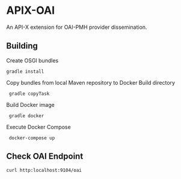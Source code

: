 APIX-OAI
===================================

An API-X extension for OAI-PMH provider dissemination.

Building
--------
Create OSGI bundles

    gradle install

Copy bundles from local Maven repository to Docker Build directory
     
     gradle copyTask

Build Docker image

     gradle docker

Execute Docker Compose
     
     docker-compose up

Check OAI Endpoint
-----------------

    curl http:localhost:9104/oai
